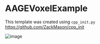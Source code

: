 # AAGEVoxelExample
This template was created using `cpp_init.py` https://github.com/ZackMason/cpp_init

![image](https://user-images.githubusercontent.com/3623261/184466155-ece421bd-5dd7-47e4-8409-f406e148a74e.png)

